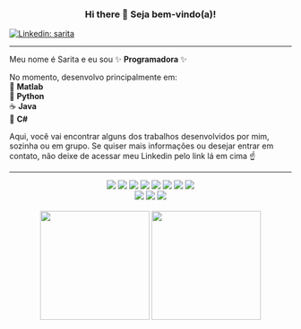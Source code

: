<div align="center">
  <h3> Hi there 👋 Seja bem-vindo(a)! </h3>
  <!--<img height="250em" src="https://media.giphy.com/media/ICOgUNjpvO0PC/giphy.gif">-->
</div>

[![Linkedin: sarita](https://img.shields.io/badge/-Linkedin-blue?style=flat-square&logo=Linkedin&logoColor=white&link=https://www.linkedin.com/in/saritarimes/)](https://www.linkedin.com/in/saritarimes/)

<hr>

Meu nome é Sarita e eu sou :sparkles: **Programadora** :sparkles:

No momento, desenvolvo principalmente em: \
:triangular_ruler: **Matlab** \
:snake: **Python** \
:coffee: **Java** \
:large_blue_circle: **C#**

Aqui, você vai encontrar alguns dos trabalhos desenvolvidos por mim, sozinha ou em grupo. Se quiser mais informações ou desejar entrar em contato, não deixe de acessar meu Linkedin pelo link lá em cima :point_up:

<hr>

<div align="center">
  <img src="https://img.shields.io/badge/python-3670A0?style=for-the-badge&logo=python&logoColor=ffdd54">
  <img src="https://img.shields.io/badge/Java-ED8B00?style=for-the-badge&logo=java&logoColor=white">
  <img src="https://img.shields.io/badge/C%23-239120?style=for-the-badge&logo=c-sharp&logoColor=white">
  <img src="https://img.shields.io/badge/.NET-512BD4?style=for-the-badge&logo=dotnet&logoColor=white">
  <img src="https://img.shields.io/badge/Spring_Boot-F2F4F9?style=for-the-badge&logo=spring-boot)">
  <img src="https://img.shields.io/badge/apache_maven-C71A36?style=for-the-badge&logo=apachemaven&logoColor=white">
  <img src="https://img.shields.io/badge/gradle-02303A?style=for-the-badge&logo=gradle&logoColor=white">
  <img src="https://img.shields.io/badge/Swagger-85EA2D?style=for-the-badge&logo=Swagger&logoColor=white)">
  <br>
  <img src="https://img.shields.io/badge/PostgreSQL-316192?style=for-the-badge&logo=postgresql&logoColor=white">
  <img src="https://img.shields.io/badge/MySQL-005C84?style=for-the-badge&logo=mysql&logoColor=white">
  <img src="https://img.shields.io/badge/MongoDB-4EA94B?style=for-the-badge&logo=mongodb&logoColor=white">
</div>

<br>

<!--
![Java](https://img.shields.io/badge/Java-ED8B00?style=for-the-badge&logo=java&logoColor=white)
![C#](https://img.shields.io/badge/C%23-239120?style=for-the-badge&logo=c-sharp&logoColor=white)
![dotNET](https://img.shields.io/badge/.NET-512BD4?style=for-the-badge&logo=dotnet&logoColor=white)
![SpringBoot](https://img.shields.io/badge/Spring_Boot-F2F4F9?style=for-the-badge&logo=spring-boot)
![Maven](https://img.shields.io/badge/apache_maven-C71A36?style=for-the-badge&logo=apachemaven&logoColor=white)
![Gradle](https://img.shields.io/badge/gradle-02303A?style=for-the-badge&logo=gradle&logoColor=white)
![Swagger](https://img.shields.io/badge/Swagger-85EA2D?style=for-the-badge&logo=Swagger&logoColor=white)
![PostgreSQL](https://img.shields.io/badge/PostgreSQL-316192?style=for-the-badge&logo=postgresql&logoColor=white)
![MongoDB](https://img.shields.io/badge/MongoDB-4EA94B?style=for-the-badge&logo=mongodb&logoColor=white)
-->

<div align="center">
  <img height="195em" src="https://github-readme-stats.vercel.app/api/top-langs/?username=saritarimes&layout=compact&theme=radical"/>
  <img height="195em" src="https://github-readme-stats.vercel.app/api?username=saritarimes&show_icons=true&theme=radical"/>
</div>

<!--
```Java
  public class ByeWorld {
  public static void main(String[] args) {
    System.out.println("Bye, World!");
  }
}
```
-->

